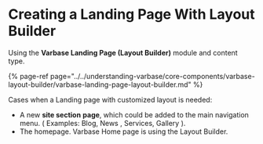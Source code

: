 # Creating a Landing Page With Layout Builder

Using the **Varbase Landing Page \(Layout Builder\)** module and content type.

{% page-ref page="../../understanding-varbase/core-components/varbase-layout-builder/varbase-landing-page-layout-builder.md" %}

Cases when a Landing page with customized layout is needed:

* A new **site section** **page**, which could be added to the main navigation menu. \( Examples: Blog, News , Services, Gallery \).
* The homepage. Varbase Home page is using the Layout Builder.



